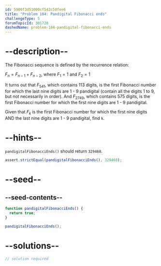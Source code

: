 ```yaml
---
id: 5900f3d51000cf542c50fee6
title: "Problem 104: Pandigital Fibonacci ends"
challengeType: 5
forumTopicId: 301728
dashedName: problem-104-pandigital-fibonacci-ends
---
```


# --description--

The Fibonacci sequence is defined by the recurrence relation:

$F_n = F_{n − 1} + F_{n − 2}$, where $F_1 = 1$ and $F_2 = 1$

It turns out that $F_{541}$, which contains 113 digits, is the first Fibonacci number for which the last nine digits are 1 - 9 pandigital (contain all the digits 1 to 9, but not necessarily in order). And $F_{2749}$, which contains 575 digits, is the first Fibonacci number for which the first nine digits are 1 - 9 pandigital.

Given that $F_k$ is the first Fibonacci number for which the first nine digits AND the last nine digits are 1 - 9 pandigital, find `k`.

# --hints--

`pandigitalFibonacciEnds()` should return `329468`.

```js
assert.strictEqual(pandigitalFibonacciEnds(), 329468);
```

# --seed--

## --seed-contents--

```js
function pandigitalFibonacciEnds() {
  return true;
}

pandigitalFibonacciEnds();
```

# --solutions--

```js
// solution required
```
